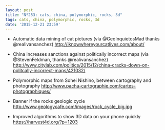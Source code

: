 ```yaml
---
layout: post
title: "Nº253: cats, china, polymorphic, rocks, 3d"
tags: cats, china, polymorphic, rocks, 3d
date: '2015-12-21 23:59'
---
```


* Automatic data mining of cat pictures (vía @GeoInquietosMad thanks @realivansanchez)
  http://iknowwhereyourcatlives.com/about/

* China increases sanctions against politically incorrect maps (vía @StevenFeldman, thanks @realivansanchez)
  http://www.citylab.com/politics/2015/12/china-cracks-down-on-politcally-incorrect-maps/421032/ 

* Polymorphic maps from Sohei Nishino, between cartography and photography
  http://www.pacha-cartographie.com/cartes-photographiques/

* Banner if the rocks geologic cycle
  http://www.geologycafe.com/images/rock_cycle_big.jpg

* Improved algorithms to show 3D data on your phone quickly
  https://harvest4d.org/?p=1203
